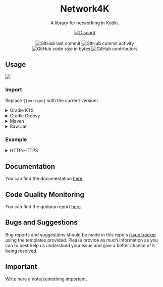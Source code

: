 <h1 align="center">Network4K</h1>

<p align="center">A library for networking in Kotlin.</p>

<div align="center">
    <a href="https://discord.gg/invite/5UmsQP4MFH"><img src="https://img.shields.io/discord/610120595765723137?logo=discord" alt="Discord"/></a>
    <br><br>
    <img src="https://img.shields.io/github/last-commit/Lyzev/Network4K" alt="GitHub last commit"/>
    <img src="https://img.shields.io/github/commit-activity/w/Lyzev/Network4K" alt="GitHub commit activity"/>
    <br>
    <img src="https://img.shields.io/github/languages/code-size/Lyzev/Network4K" alt="GitHub code size in bytes"/>
    <img src="https://img.shields.io/github/contributors/Lyzev/Network4K" alt="GitHub contributors"/>
</div>

## Usage

[![](https://jitpack.io/v/Lyzev/Network4K.svg?label=Release)](https://jitpack.io/#Lyzev/Network4K)

### Import

Replace `${version}` with the current version!

<details>
        <summary>Gradle KTS</summary>

```kt
repositories {
    maven("https://jitpack.io")
}

dependencies {
    implementation("com.github.Lyzev:Network4K:${version}")
}
```

</details>

<details>
        <summary>Gradle Groovy</summary>

```groovy
repositories {
	maven { url 'https://jitpack.io' }
}

dependencies {
    implementation 'com.github.Lyzev:Network4K:${version}'
}
```

</details>

<details>
        <summary>Maven</summary>

```xml
<repositories>
    <repository>
        <id>jitpack.io</id>
        <url>https://jitpack.io</url>
    </repository>
</repositories>

<dependencies>
    <dependency>
        <groupId>com.github.Lyzev</groupId>
        <artifactId>Network4K</artifactId>
        <version>${version}</version>
    </dependency>
</dependencies>
```

</details>

<details>
        <summary>Raw Jar</summary>

1. Go to the [release page](https://github.com/Lyzev/Network4K/releases).
2. Download Network4K-${version}-all.jar.
3. Add the jar to your classpath.

</details>

### Example

<details>
        <summary>HTTP/HTTPS</summary>

<details>
        <summary>Kotlin</summary>

```kt
val response = HttpClient.request(HttpMethod.GET, "https://www.google.com")
println(response)
```
</details>

<details>
        <summary>Java</summary>

```java
HttpResponse response = HttpClient.request(HttpMethod.GET, "https://www.google.com");
System.out.println(response);
```
</details>
</details>

## Documentation

You can find the documentation [here](https://lyzev.github.io/Network4K/dokka).

## Code Quality Monitoring

You can find the qodana report [here](https://lyzev.github.io/Network4K/qodana).

## Bugs and Suggestions
Bug reports and suggestions should be made in this repo's [issue tracker](https://github.com/Lyzev/Network4K/issues) using the templates provided. Please provide as much information as you can to best help us understand your issue and give a better chance of it being resolved.

## Important
Write here a note/something important.
